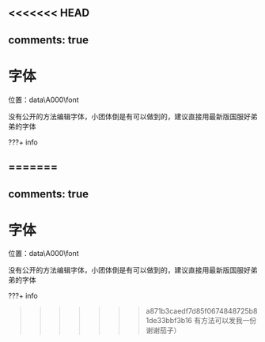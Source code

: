 <<<<<<< HEAD
---
comments: true
---

# 字体

位置：data\A000\font

没有公开的方法编辑字体，小团体倒是有可以做到的，建议直接用最新版国服好弟弟的字体

???+ info

=======
---
comments: true
---

# 字体

位置：data\A000\font

没有公开的方法编辑字体，小团体倒是有可以做到的，建议直接用最新版国服好弟弟的字体

???+ info

>>>>>>> a871b3caedf7d85f0674848725b81de33bbf3b16
    有方法可以发我一份谢谢茄子）